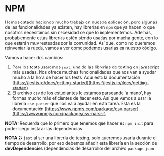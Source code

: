 # NPM

Hemos estado haciendo mucho trabajo en nuestra aplicación, pero algunas de las funcionalidades ya existen, hay librerías en `npm` que ya hacen lo que nosotros necesitamos sin necesidad de que lo implementemos. Además, probablemente estas librerías estén siendo usadas por mucha gente, con lo que estarán muy testeadas por la comunidad. Así que, como no queremos reinventar la rueda, vamos a ver como podemos usarlas en nuestro código.

Vamos a hacer dos cambios:

1. Para los tests usaremos `jest`, una de las librerías de testing en javascript más usadas. Nos ofrece muchas funcionalidades que nos van a ayudar mucho a la hora de hacer los tests. Aquí está la documentación [https://jestjs.io/docs/getting-started](https://jestjs.io/docs/getting-started)
2. El archivo `csv` de los estudiantes lo estamos parseando 'a mano', hay formas mucho más eficientes de hacer esto. Así que vamos a usar la librería `csv-parser` que nos va a ayudar en esta tarea. Esta es la documentación [https://www.npmjs.com/package/csv-parser](https://www.npmjs.com/package/csv-parser)

**NOTA:** Recuerda que lo primero que tenemos que hacer es `npm init` para poder luego instalar las dependencias

**NOTA 2:** `jest` al ser una librería de testing, solo queremos usarla durante el tiempo de desarrollo, por eso debemos añadir esta librería en la sección de **devDependencies** (dependencias de desarrollo) del archivo `package.json`
